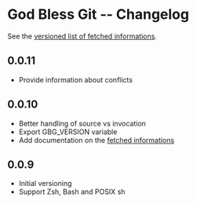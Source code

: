# God Bless Git -- Changelog

See the [versioned list of fetched informations](https://github.com/AlexisBRENON/god-bless-git/blob/master/doc/variables_list.md).

## 0.0.11

  * Provide information about conflicts

## 0.0.10

 * Better handling of source vs invocation
 * Export GBG_VERSION variable
 * Add documentation on the [fetched informations](https://github.com/AlexisBRENON/god-bless-git/blob/master/doc/variables_list.md)

## 0.0.9

 * Initial versioning
 * Support Zsh, Bash and POSIX sh

